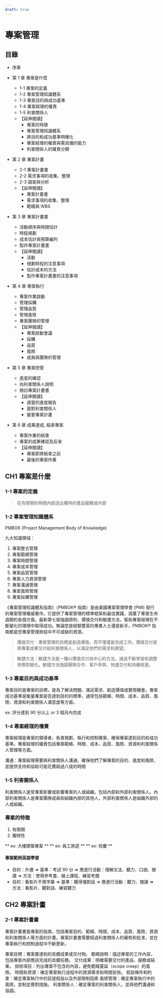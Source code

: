 ```yaml
---
draft: true
---
```



# 專案管理


## 目錄

* 序章
* 第 1 章 專案是什麼
    * 1-1 專案的定義
    * 1-2 專案管理知識體系
    * 1-3 專案目的與成功基準
    * 1-4 專案經理的權責
    * 1-5 利害關係人
    * 【延伸閱讀】
        * 專案的特徵
        * 專案管理知識體系
        * 將目的和成功基準明確化
        * 專案經理的權責與需具備的能力
        * 利害關係人的權責分類

* 第 2 章 專案計畫
    * 2-1 專案計畫書
    * 2-2 需求事項的收集、整理
    * 2-3 調查與分析
    * 【延伸閱讀】
        * 專案計畫書
        * 需求事項的收集、整理
        * 範疇與 WBS

* 第 3 章 專案計畫書
    * 活動順序與時間估計
    * 時程規劃
    * 成本估計與預算編列
    * 製作專案計畫書
    * 【延伸閱讀】
        * 活動
        * 規劃時程的注意事項
        * 估計成本的方法
        * 製作專案計畫書的注意事項

* 第 4 章 專案執行
    * 專案作業啟動
    * 管理採購
    * 管理品質
    * 管理風險
    * 專案團隊的管理
    * 【延伸閱讀】
        * 專案啟動會議
        * 採購
        * 品質
        * 風險
        * 成員與團隊的管理

* 第 5 章 專案控管
    * 進度的確認
    * 向利害關係人說明
    * 檢討專案計畫書
    * 【延伸閱讀】
        * 適當的進度報告
        * 面對利害關係人
        * 變更專案計畫

* 第 6 章 成果達成, 結束專案
    * 專案作業的結束
    * 專案的成果確認及反省
    * 【延伸閱讀】
        * 專案即將結束之前
        * 最後的專案作業


## CH1 專案是什麼

### 1-1 專案的定義

> 在有限期的時間內創造出獨特的產品服務或內容

### 1-2 專案管理知識體系

PMBOK (Project Management Body of Knowledge)

九大知識領域：

1. 專案整合管理
2. 專案範疇管理
3. 專案時間管理
4. 專案成本管理
5. 專案品質管理
6. 專案人力資源管理
7. 專案溝通管理
8. 專案風險管理
9. 專案採購管理

《專案管理知識體系指南》（PMBOK® 指南）是由美國專案管理學會 (PMI) 發行的專案管理權威著作。它提供了專案管理的標準框架和最佳實踐，涵蓋了專案生命週期的各個方面。最新第七版強調原則、價值交付和敏捷方法，幫助專案經理在不斷變化的環境中取得成功。無論您是經驗豐富的專業人士還是新手，PMBOK® 指南都是您專案管理旅程中不可或缺的資源。


> 價值交付：專案管理的目標是創造價值，而不僅僅是完成工作。價值交付是將專案成果交付給利害關係人，以滿足他們的需求和期望。

> 敏捷方法：敏捷方法是一種以價值交付為中心的方法，通過不斷學習和調整來應對變化。敏捷方法強調團隊合作、客戶參與、快速交付和持續改進。

### 1-3 專案目的與成功基準

專案目的是專案的目標，是為了解決問題、滿足需求、創造價值或實現機會。專案成功基準是衡量專案是否達到目的的標準，通常包括範疇、時間、成本、品質、風險、資源和利害關係人滿意度等方面。

ex: 評分達到 90 分以上 or 3 個月內完成

### 1-4 專案經理的權責

專案經理是專案的領導者，負責規劃、執行和控制專案，確保專案達到目的和成功基準。專案經理的權責包括專案範疇、時間、成本、品質、風險、資源和利害關係人管理等方面。

溝通：專案經理需要與利害關係人溝通，確保他們了解專案的目的、進度和風險，並提供支持和協助可能花費超過八成的時間

### 1-5 利害關係人

利害關係人是受專案影響或影響專案的人或組織，包括內部和外部利害關係人。內部利害關係人是專案團隊成員和組織內部的其他人，外部利害關係人是組織外部的人或組織。

### 專案的特徵

1. 有限期
2. 獨特性

** ex: 大樓建築專案 **
** ex: 員工旅遊 **
** ex: 校慶 **


####  專案範例英語學習
 
- 目的：升遷 => 基準：考試 90 分 => 應進行活動：理解文法、聽力、口說、閱讀 => 方法：使用參考書、線上課程、練習考題
- 目的：看影片不用字幕 => 基準：聽得懂對話 => 應進行活動：聽力、閱讀 => 方法：看影片、聽對話、練習聽力

## CH2 專案計畫

### 2-1 專案計畫書

專案計畫書是專案的指南，包括專案目的、範疇、時間、成本、品質、風險、資源和利害關係人等方面的計畫。專案計畫書需要經過利害關係人的審核和批准，並在專案執行和控制過程中不斷更新。

專案目標：專案要達到的具體成果或交付物。
範疇說明：描述專案的工作內容，包括專案內部應該完成的具體任務。
交付成果：明確需要交付的產品、服務或結果。
排除項目：列出專案不包含的內容，避免範疇蔓延（scope creep）的風險。
時間和資源：確定專案執行過程中的資源需求和時間安排。
假設條件和約束：確定專案執行中的前提假設以及外部限制因素
風險管理：確定專案執行中的風險，並制定應對措施。
利害關係人：確定專案的利害關係人，並與他們溝通和協調。

